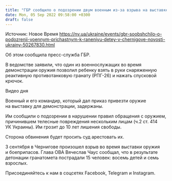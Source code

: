 ```yaml
---
title: "ГБР сообщило о подозрении двум военным из-за взрыва на выставке боеприпасов в Чернигове. Среди девяти пострадавших — шесть детей"
date: Mon, 05 Sep 2022 09:58:00 +0300
draft: false
---
```

Источник: Новое Время https://nv.ua/ukraine/events/gbr-soobshchilo-o-podozrenii-voennym-prichastnym-k-raneniyu-detey-v-chernigove-novosti-ukrainy-50267830.html


Об этом сообщила пресс-служба ГБР.

В ведомстве заявили, что один из военнослужащих во время демонстрации оружия позволил ребенку взять в руки снаряженную реактивную противотанковую гранату (РПГ-26) и нажать спусковой крючок.

 Видео дня   



Военный и его командир, который дал приказ привезти оружие на выставку для демонстрации, задержаны.

Им сообщили о подозрении в нарушении правил обращения с оружием, причинившем телесные повреждения нескольким лицам (ч.2 ст. 414 УК Украины). Им грозит до 10 лет лишения свободы.

Сторона обвинения будет просить суд арестовать их.

3 сентября в Чернигове произошел взрыв во время выставки оружия и боеприпасов. Глава ОВА Вячеслав Чаус сообщал, что в результате детонации гранатомета пострадали 15 человек: восемь детей и семь взрослых.

Присоединяйтесь к нам в соцсетях Facebook, Telegram и Instagram.

